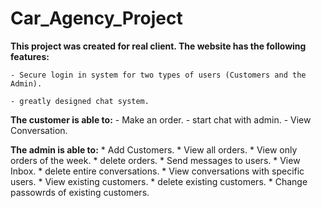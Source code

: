 # Car_Agency_Project

**This project was created for real client. The website has the following features:** 

    - Secure login in system for two types of users (Customers and the Admin).
    
    - greatly designed chat system.
  
 **The customer is able to:** 
    - Make an order.
    - start chat with admin.
    - View Conversation.
  
 **The admin is able to:** 
    * Add Customers.
    * View all orders.
    * View only orders of the week.
    * delete orders.
    * Send messages to users.
    * View Inbox.
    * delete entire conversations.
    * View conversations with specific users.
    * View existing customers.
    * delete existing customers.
    * Change passowrds of existing customers.
    
